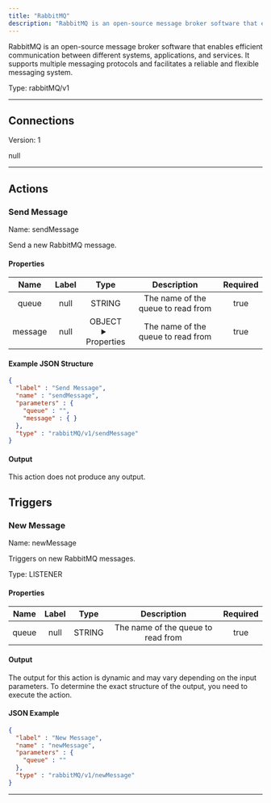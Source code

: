 ```yaml
---
title: "RabbitMQ"
description: "RabbitMQ is an open-source message broker software that enables efficient communication between different systems, applications, and services. It supports multiple messaging protocols and facilitates a reliable and flexible messaging system."
---
```


RabbitMQ is an open-source message broker software that enables efficient communication between different systems, applications, and services. It supports multiple messaging protocols and facilitates a reliable and flexible messaging system.



Type: rabbitMQ/v1

<hr />



## Connections

Version: 1

null



<hr />



## Actions


### Send Message
Name: sendMessage

Send a new RabbitMQ message.

#### Properties

|      Name       |      Label     |     Type     |     Description     | Required |
|:---------------:|:--------------:|:------------:|:-------------------:|:--------:|
| queue | null | STRING | The name of the queue to read from | true |
| message | null | OBJECT <details> <summary> Properties </summary> {} </details> | The name of the queue to read from | true |

#### Example JSON Structure
```json
{
  "label" : "Send Message",
  "name" : "sendMessage",
  "parameters" : {
    "queue" : "",
    "message" : { }
  },
  "type" : "rabbitMQ/v1/sendMessage"
}
```

#### Output

This action does not produce any output.






## Triggers


### New Message
Name: newMessage

Triggers on new RabbitMQ messages.

Type: LISTENER

#### Properties

|      Name       |      Label     |     Type     |     Description     | Required |
|:---------------:|:--------------:|:------------:|:-------------------:|:--------:|
| queue | null | STRING | The name of the queue to read from | true |


#### Output

The output for this action is dynamic and may vary depending on the input parameters. To determine the exact structure of the output, you need to execute the action.

#### JSON Example
```json
{
  "label" : "New Message",
  "name" : "newMessage",
  "parameters" : {
    "queue" : ""
  },
  "type" : "rabbitMQ/v1/newMessage"
}
```


<hr />

